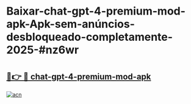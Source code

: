 # Baixar-chat-gpt-4-premium-mod-apk-Apk-sem-anúncios-desbloqueado-completamente-2025-#nz6wr

# <h2><a href="https://ainizakaria.my?title=chat-gpt-4-premium-mod-apk&ref=24M">🔗👉 🔴 chat-gpt-4-premium-mod-apk</a></h2>

[![acn](https://github.com/user-attachments/assets/0f9c940e-d8b0-45ae-aac7-cd30a18b3e1c)](https://ainizakaria.my?title=chat-gpt-4-premium-mod-apk&ref=24M)

